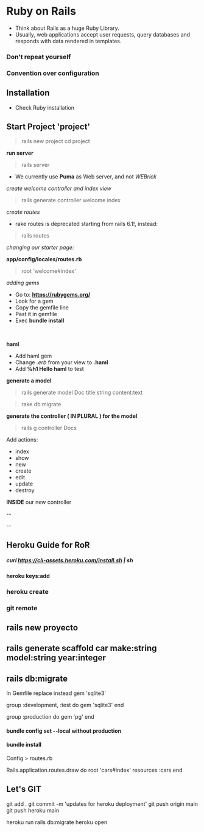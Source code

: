 # Ruby on Rails

* Think about Rails as a huge Ruby Library. <br/>
* Usually, web applications accept user requests, query databases and responds with data rendered in templates. <br/>

### Don't repeat yourself
### Convention over configuration

## Installation

* Check Ruby installation <br/>

## Start Project 'project'

>rails new project
>cd project

__run server__ <br/>

>rails server

* We currently use __Puma__ as Web server, and not _WEBrick_ 



_create welcome controller and index view_ <br/>

>rails generate controller welcome index


_create routes_ <br/>

* rake routes is deprecated starting from rails 6.1!, instead: <br/>

>rails routes


_changing our starter page:_ <br/>

__app/config/locales/routes.rb__ <br/>

>root 'welcome#index'

_adding gems_ <br/>

* Go to: __https://rubygems.org/__ 
* Look for a gem
* Copy the gemfile line 
* Past it in gemfile
* Exec __bundle install__
<br/>


__haml__ <br/>

* Add haml gem
* Change _.erb_ from your view to __.haml__
* Add __%h1 Hello haml__ to test


__generate a model__ <br/>

>rails generate model Doc title:string content:text

>rake db:migrate


__generate the controller ( IN PLURAL ) for the model__ <br/>

>rails g controller Docs

Add actions: <br/> 

* index
* show
* new
* create
* edit
* update
* destroy

__INSIDE__ our new controller <br/>









--

--



## Heroku Guide for RoR

##### curl https://cli-assets.heroku.com/install.sh | sh #####

#### heroku keys:add ####

### heroku create ###
### git remote ###

## rails new proyecto ##
## rails generate scaffold car make:string model:string year:integer ##
## rails db:migrate ##

In Gemfile replace instead gem 'sqlite3'

group :development, :test do
 gem 'sqlite3'
end

group :production do
  gem 'pg'
end

#### bundle config set --local without production ####
#### bundle install ####

Config > routes.rb

Rails.application.routes.draw do
  root 'cars#index'
  resources :cars
end

## Let's GIT ##
git add .
git commit -m 'updates for heroku deployment'
git push origin main
git push heroku main

heroku run rails db:migrate
heroku open

